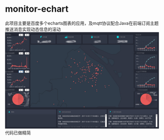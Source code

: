 # monitor-echart
此项目主要是百度多个echarts图表的应用，及mqtt协议配合Java在前端订阅主题推送消息实现动态信息的滚动
![图片说明1](https://github.com/chaoRanCoding/monitor-echarts/blob/master/img/monitor.jpeg)
代码已做精简
